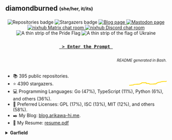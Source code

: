 ## diamondburned <sub><sup>(she/her, it/its)</sup></sub>

<p align="center">
	<img alt="Repositories badge" src="https://img.shields.io/badge/Public%20Repositories-395-%23248eb7" />
	<img alt="Stargazers badge" src="https://img.shields.io/badge/Stargazers-4390-%23bf5d2f" />
	<a href="https://b.libdb.so">
		<img alt="Blog page" src="https://img.shields.io/badge/Blog-b.libdb.so-%23f7a8b8?style=flat" />
	</a>
	<a rel="me" href="https://tech.lgbt/@diamond">
		<img alt="Mastodon page" src="https://img.shields.io/mastodon/follow/109299500694025394?color=%23064898&domain=https%3A%2F%2Ftech.lgbt&label=Mastodon%3A%20tech.lgbt&logo=mastodon&logoColor=%235da7ff&style=flat-square" />
	</a>
	<a href="https://matrix.to/#/#nixhub-home:matrix.org">
		<img alt="nixhub Matrix chat room" src="https://img.shields.io/matrix/nixhub-home:matrix.org?color=%23222&label=nixhub&logo=Matrix&logoColor=white" />
	</a>
	<a href="https://discord.gg/hnzYamS">
		<img alt="nixhub Discord chat room" src="https://img.shields.io/discord/118456055842734083?color=%23738ADB&label=nixhub&logo=Discord&logoColor=white" />
	</a>
	<br>
	<img alt="A thin strip of the Pride Flag" src="static/rainbow-strip.svg" />
	<img alt="A thin strip of the flag of Ukraine" src="static/ukraine.svg" />
</p>

<h3 align="center">
	<a href="https://libdb.so">
		<code> &gt; Enter the Prompt </code>
	</a>
</h3>

<h6 align="right">
	<sub>README generated in Bash.</sub>
</h6>

- 📚️ 395 public repositories.
- ⭐️ 4390 stargazers. <img align="right" alt="Stars graph" src="sparklines/stargazers.svg" height="18px" />
- 💻️ Programming Languages: Go (47%), TypeScript (11%), Python (6%), and others (36%).
- 📃️ Preferred Licenses: GPL (17%), ISC (13%), MIT (12%), and others (58%).
- ✒️ My Blog: [blog.arikawa-hi.me](https://blog.arikawa-hi.me/).
- 💼 My Resume: [resume.pdf](https://github.com/diamondburned/resume/blob/main/resume.pdf)



<details>
<summary><b>Garfield</b></summary>

![garfield](static/garfield.png)

I don't know what you expected.
</details>
